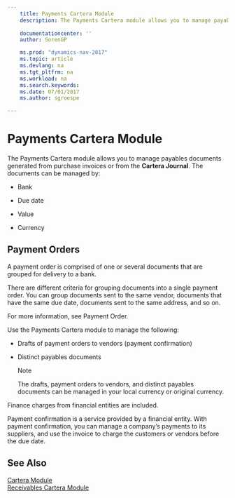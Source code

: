 ```yaml
---
    title: Payments Cartera Module 
    description: The Payments Cartera module allows you to manage payables documents generated from purchase invoices or from the **Cartera Journal**. The documents can be managed by:
    
    documentationcenter: ''
    author: SorenGP

    ms.prod: "dynamics-nav-2017"
    ms.topic: article
    ms.devlang: na
    ms.tgt_pltfrm: na
    ms.workload: na
    ms.search.keywords:
    ms.date: 07/01/2017
    ms.author: sgroespe

---
```

# Payments Cartera Module
The Payments Cartera module allows you to manage payables documents generated from purchase invoices or from the **Cartera Journal**. The documents can be managed by:  
  
-   Bank  
  
-   Due date  
  
-   Value  
  
-   Currency  
  
## Payment Orders  
 A payment order is comprised of one or several documents that are grouped for delivery to a bank.  
  
 There are different criteria for grouping documents into a single payment order. You can group documents sent to the same vendor, documents that have the same due date, documents sent to the same address, and so on.  
  
 For more information, see Payment Order.  
  
 Use the Payments Cartera module to manage the following:  
  
-   Drafts of payment orders to vendors (payment confirmation)  
  
-   Distinct payables documents  
  
    > [!NOTE]  
    >  The drafts, payment orders to vendors, and distinct payables documents can be managed in your local currency or original currency.  
  
 Finance charges from financial entities are included.  
  
 Payment confirmation is a service provided by a financial entity. With payment confirmation, you can manage a company’s payments to its suppliers, and use the invoice to charge the customers or vendors before the due date.  
  
## See Also  
 [Cartera Module](cartera-module.md)   
 [Receivables Cartera Module](receivables-cartera-module.md)